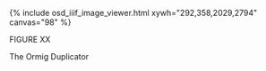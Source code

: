 {% include osd_iiif_image_viewer.html xywh="292,358,2029,2794" canvas="98" %}

FIGURE XX 

The Ormig Duplicator 

